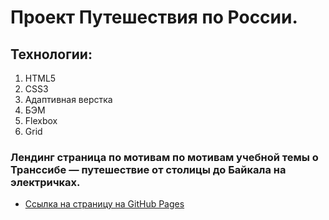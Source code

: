 # Проект Путешествия по России.  
  
## Технологии:
1. HTML5
2. CSS3
3. Адаптивная верстка
4. БЭМ
5. Flexbox
6. Grid
  
### Лендинг страница по мотивам по мотивам учебной темы о Транссибе — путешествие от столицы до Байкала на электричках.
* [Ссылка на страницу на GitHub Pages](https://kerjanoid.github.io/russian-travel/)
